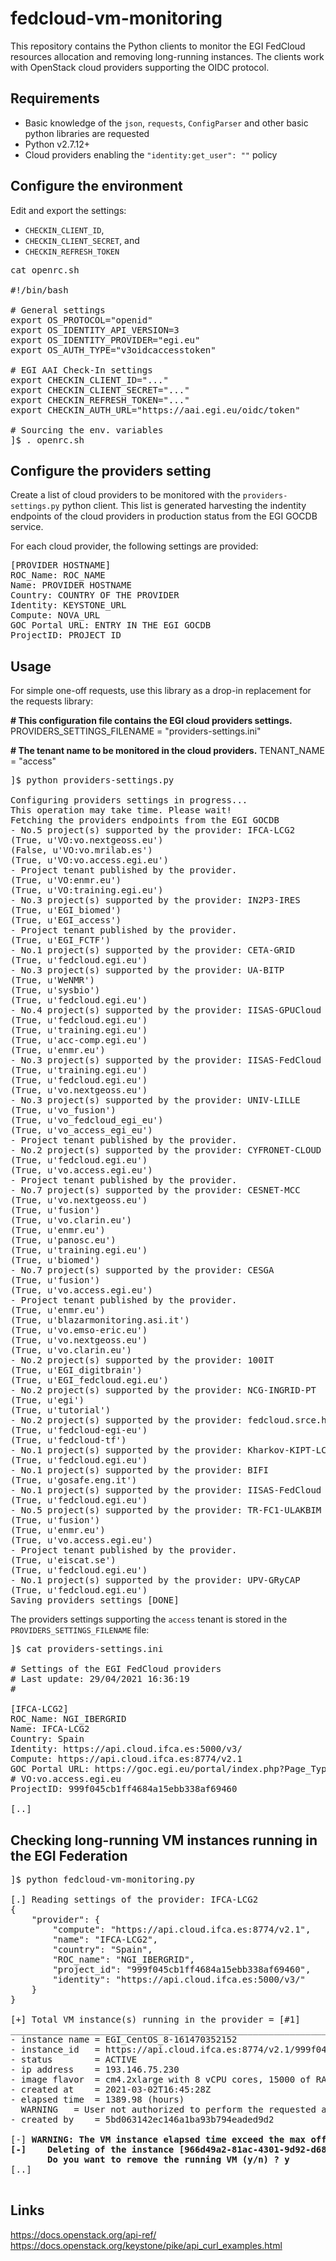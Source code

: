 # fedcloud-vm-monitoring

This repository contains the Python clients to monitor the EGI FedCloud resources
allocation and removing long-running instances.
The clients work with OpenStack cloud providers supporting the OIDC protocol.

## Requirements

* Basic knowledge of the `json`, `requests`, `ConfigParser` and other basic python
  libraries are requested
* Python v2.7.12+
* Cloud providers enabling the `"identity:get_user": ""` policy

## Configure the environment

Edit and export the settings:

* `CHECKIN_CLIENT_ID`,
* `CHECKIN_CLIENT_SECRET`, and
* `CHECKIN_REFRESH_TOKEN`

<pre>
cat openrc.sh

#!/bin/bash

# General settings
export OS_PROTOCOL="openid"
export OS_IDENTITY_API_VERSION=3
export OS_IDENTITY_PROVIDER="egi.eu"
export OS_AUTH_TYPE="v3oidcaccesstoken"

# EGI AAI Check-In settings
export CHECKIN_CLIENT_ID="..."
export CHECKIN_CLIENT_SECRET="..."
export CHECKIN_REFRESH_TOKEN="..."
export CHECKIN_AUTH_URL="https://aai.egi.eu/oidc/token"

# Sourcing the env. variables
]$ . openrc.sh
</pre>

## Configure the providers setting

Create a list of cloud providers to be monitored with the
`providers-settings.py` python client.
This list is generated harvesting the indentity endpoints
of the cloud providers in production status from the EGI GOCDB service.

For each cloud provider, the following settings are provided:

<pre>
[PROVIDER HOSTNAME]
ROC_Name: ROC_NAME 
Name: PROVIDER HOSTNAME
Country: COUNTRY OF THE PROVIDER
Identity: KEYSTONE_URL
Compute: NOVA_URL
GOC Portal URL: ENTRY IN THE EGI GOCDB
ProjectID: PROJECT_ID 
</pre>

## Usage

For simple one-off requests, use this library as a drop-in replacement
for the requests library:

<b># This configuration file contains the EGI cloud providers settings.</b>
PROVIDERS_SETTINGS_FILENAME = "providers-settings.ini"

<b># The tenant name to be monitored in the cloud providers.</b>
TENANT_NAME = "access"

<pre>
]$ python providers-settings.py

Configuring providers settings in progress...
This operation may take time. Please wait!
Fetching the providers endpoints from the EGI GOCDB
- No.5 project(s) supported by the provider: IFCA-LCG2
(True, u'VO:vo.nextgeoss.eu')
(False, u'VO:vo.mrilab.es')
(True, u'VO:vo.access.egi.eu')
- Project tenant published by the provider.
(True, u'VO:enmr.eu')
(True, u'VO:training.egi.eu')
- No.3 project(s) supported by the provider: IN2P3-IRES
(True, u'EGI_biomed')
(True, u'EGI_access')
- Project tenant published by the provider.
(True, u'EGI_FCTF')
- No.1 project(s) supported by the provider: CETA-GRID
(True, u'fedcloud.egi.eu')
- No.3 project(s) supported by the provider: UA-BITP
(True, u'WeNMR')
(True, u'sysbio')
(True, u'fedcloud.egi.eu')
- No.4 project(s) supported by the provider: IISAS-GPUCloud
(True, u'fedcloud.egi.eu')
(True, u'training.egi.eu')
(True, u'acc-comp.egi.eu')
(True, u'enmr.eu')
- No.3 project(s) supported by the provider: IISAS-FedCloud
(True, u'training.egi.eu')
(True, u'fedcloud.egi.eu')
(True, u'vo.nextgeoss.eu')
- No.3 project(s) supported by the provider: UNIV-LILLE
(True, u'vo_fusion')
(True, u'vo_fedcloud_egi_eu')
(True, u'vo_access_egi_eu')
- Project tenant published by the provider.
- No.2 project(s) supported by the provider: CYFRONET-CLOUD
(True, u'fedcloud.egi.eu')
(True, u'vo.access.egi.eu')
- Project tenant published by the provider.
- No.7 project(s) supported by the provider: CESNET-MCC
(True, u'vo.nextgeoss.eu')
(True, u'fusion')
(True, u'vo.clarin.eu')
(True, u'enmr.eu')
(True, u'panosc.eu')
(True, u'training.egi.eu')
(True, u'biomed')
- No.7 project(s) supported by the provider: CESGA
(True, u'fusion')
(True, u'vo.access.egi.eu')
- Project tenant published by the provider.
(True, u'enmr.eu')
(True, u'blazarmonitoring.asi.it')
(True, u'vo.emso-eric.eu')
(True, u'vo.nextgeoss.eu')
(True, u'vo.clarin.eu')
- No.2 project(s) supported by the provider: 100IT
(True, u'EGI_digitbrain')
(True, u'EGI_fedcloud.egi.eu')
- No.2 project(s) supported by the provider: NCG-INGRID-PT
(True, u'egi')
(True, u'tutorial')
- No.2 project(s) supported by the provider: fedcloud.srce.hr
(True, u'fedcloud-egi-eu')
(True, u'fedcloud-tf')
- No.1 project(s) supported by the provider: Kharkov-KIPT-LCG2
(True, u'fedcloud.egi.eu')
- No.1 project(s) supported by the provider: BIFI
(True, u'gosafe.eng.it')
- No.1 project(s) supported by the provider: IISAS-FedCloud
(True, u'fedcloud.egi.eu')
- No.5 project(s) supported by the provider: TR-FC1-ULAKBIM
(True, u'fusion')
(True, u'enmr.eu')
(True, u'vo.access.egi.eu')
- Project tenant published by the provider.
(True, u'eiscat.se')
(True, u'fedcloud.egi.eu')
- No.1 project(s) supported by the provider: UPV-GRyCAP
(True, u'fedcloud.egi.eu')
Saving providers settings [DONE]
</pre>

The providers settings supporting the `access` tenant is stored in
the `PROVIDERS_SETTINGS_FILENAME` file:

<pre>
]$ cat providers-settings.ini

# Settings of the EGI FedCloud providers
# Last update: 29/04/2021 16:36:19
#

[IFCA-LCG2]
ROC_Name: NGI_IBERGRID
Name: IFCA-LCG2
Country: Spain
Identity: https://api.cloud.ifca.es:5000/v3/
Compute: https://api.cloud.ifca.es:8774/v2.1
GOC Portal URL: https://goc.egi.eu/portal/index.php?Page_Type=Service&id=7513
# VO:vo.access.egi.eu
ProjectID: 999f045cb1ff4684a15ebb338af69460

[..]
</pre>

## Checking long-running VM instances running in the EGI Federation

<pre>
]$ python fedcloud-vm-monitoring.py 

[.] Reading settings of the provider: IFCA-LCG2 
{
    "provider": {
        "compute": "https://api.cloud.ifca.es:8774/v2.1", 
        "name": "IFCA-LCG2", 
        "country": "Spain", 
        "ROC_name": "NGI_IBERGRID", 
        "project_id": "999f045cb1ff4684a15ebb338af69460", 
        "identity": "https://api.cloud.ifca.es:5000/v3/"
    }
}

[+] Total VM instance(s) running in the provider = [#1]
_____________________________________________________________
- instance name = EGI_CentOS_8-161470352152 
- instance_id   = https://api.cloud.ifca.es:8774/v2.1/999f045cb1ff4684a15ebb338af69460/servers/966d49a2-81ac-4301-9d92-d68c7dfbc75a 
- status        = ACTIVE 
- ip address    = 193.146.75.230 
- image flavor  = cm4.2xlarge with 8 vCPU cores, 15000 of RAM and 30GB of local disk 
- created at    = 2021-03-02T16:45:28Z 
- elapsed time  = 1389.98 (hours)
  WARNING   = User not authorized to perform the requested action: 'identity:get_user'
- created by    = 5bd063142ec146a1ba93b794eaded9d2 

[-] <b>WARNING: The VM instance elapsed time exceed the max offset!
[-]    Deleting of the instance [966d49a2-81ac-4301-9d92-d68c7dfbc75a] in progress ...
       Do you want to remove the running VM (y/n) ? y</b>
[..]

</pre>

## Links

https://docs.openstack.org/api-ref/
https://docs.openstack.org/keystone/pike/api_curl_examples.html
